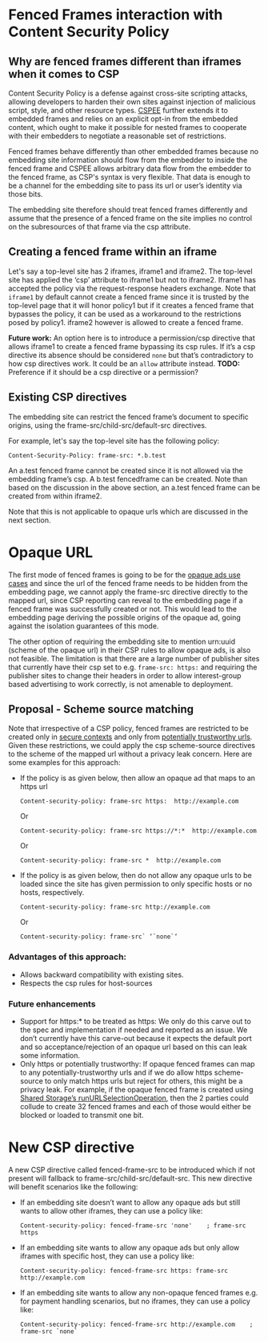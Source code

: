 # **Fenced Frames interaction with Content Security Policy**


## **Why are fenced frames different than iframes when it comes to CSP**

Content Security Policy is a defense against cross-site scripting attacks, allowing developers to harden their own sites against injection of malicious script, style, and other resource types. [CSPEE](https://w3c.github.io/webappsec-cspee/#csp-attribute) further extends it to embedded frames and relies on an explicit opt-in from the embedded content, which ought to make it possible for nested frames to cooperate with their embedders to negotiate a reasonable set of restrictions. 

Fenced frames behave differently than other embedded frames because no embedding site information should flow from the embedder to inside the fenced frame and CSPEE allows arbitrary data flow from the embedder to the fenced frame, as CSP's syntax is very flexible. That data is enough to be a channel for the embedding site to pass its url or user’s identity via those bits.

The embedding site therefore should treat fenced frames differently and assume that the presence of a fenced frame on the site implies no control on the subresources of that frame via the csp attribute.

## Creating a fenced frame within an iframe

Let's say a top-level site has 2 iframes, iframe1 and iframe2. The top-level site has applied the ‘csp’ attribute to iframe1 but not to iframe2. Iframe1 has accepted the policy via the request-response headers exchange. Note that `iframe1` by default cannot create a fenced frame since it is trusted by the top-level page that it will honor policy1 but if it creates a fenced frame that bypasses the policy, it can be used as a workaround to the restrictions posed by policy1. iframe2 however is allowed to create a fenced frame.

**Future work:** An option here is to introduce a permission/csp directive that allows iframe1 to create a fenced frame bypassing its csp rules. If it’s a csp directive its absence should be considered `none` but that’s contradictory to how csp directives work. It could be an `allow` attribute instead. **TODO:** Preference if it should be a csp directive or a permission?


## **Existing CSP directives**

The embedding site can restrict the fenced frame’s document to specific origins, using the frame-src/child-src/default-src directives.

For example, let's say the top-level site has the following policy:

`Content-Security-Policy: frame-src: *.b.test`

An a.test fenced frame cannot be created since it is not allowed via the embedding frame’s csp. A b.test fencedframe can be created.
Note than based on the discussion in the above section, an a.test fenced frame can be created from within iframe2.

Note that this is not applicable to opaque urls which are discussed in the next section.


# **Opaque URL**

The first mode of fenced frames is going to be for the [opaque ads use cases](https://github.com/shivanigithub/fenced-frame/blob/master/explainer/modes.md#opaque-ads) and since the url of the fenced frame needs to be hidden from the embedding page, we cannot apply the frame-src directive directly to the mapped url, since CSP reporting can reveal to the embedding page if a fenced frame was successfully created or not. This would lead to the embedding page deriving the possible origins of the opaque ad, going against the isolation guarantees of this mode.

The other option of requiring the embedding site to mention urn:uuid (scheme of the opaque url) in their CSP rules to allow opaque ads, is also not feasible. The limitation is that there are a large number of publisher sites that currently have their csp set to e.g. `frame-src: https:` and requiring the publisher sites to change their headers in order to allow interest-group based advertising to work correctly, is not amenable to deployment. 


## Proposal - Scheme source matching

Note that irrespective of a CSP policy, fenced frames are restricted to be created only in [secure contexts](https://w3c.github.io/webappsec-secure-contexts/) and only from [potentially trustworthy urls](https://w3c.github.io/webappsec-secure-contexts/#potentially-trustworthy-url). Given these restrictions, we could apply the csp scheme-source directives to the scheme of the mapped url without a privacy leak concern. Here are some examples for this approach:



*   If the policy is as given below, then allow an opaque ad that maps to an https url

    ```
    Content-security-policy: frame-src https:  http://example.com
    ```

    Or


    ```
    Content-security-policy: frame-src https://*:*  http://example.com
    ```

    Or


    ```
    Content-security-policy: frame-src *  http://example.com
    ```
 

*   If the policy is as given below, then do not allow any opaque urls to be loaded since the site has given permission to only specific hosts or no hosts, respectively.

    ```
    Content-security-policy: frame-src http://example.com
    ```

    Or

    ```
    Content-security-policy: frame-src` ‘`none`‘
    ```


### Advantages of this approach:



*   Allows backward compatibility with existing sites.
*   Respects the csp rules for host-sources

### Future enhancements



*   Support for https:\* to be treated as https: We only do this carve out to the spec and implementation if needed and reported as an issue. We don’t currently have this carve-out because it expects the default port and so acceptance/rejection of an opaque url based on this can leak some information.
*   Only https or potentially trustworthy: If opaque fenced frames can map to any potentially-trustworthy urls and if we do allow https scheme-source to only match https urls but reject for others, this might be a privacy leak. For example, if the opaque fenced frame is created using [Shared Storage’s runURLSelectionOperation](https://github.com/pythagoraskitty/shared-storage#simple-example-consistent-ab-experiments-across-sites), then the 2 parties could collude to create 32 fenced frames and each of those would either be blocked or loaded to transmit one bit.


# **New CSP directive**

A new CSP directive called fenced-frame-src to be introduced which if not present will fallback to frame-src/child-src/default-src. This new directive will benefit scenarios like the following:



*   If an embedding site doesn’t want to allow any opaque ads but still wants to allow other iframes, they can use a policy like:

    ```
    Content-security-policy: fenced-frame-src 'none'	; frame-src https
    ```


*   If an embedding site wants to allow any opaque ads but only allow iframes with specific host, they can use a policy like:

    ```
    Content-security-policy: fenced-frame-src https: frame-src http://example.com
    ```


*   If an embedding site wants to allow any non-opaque fenced frames e.g. for payment handling scenarios, but no iframes, they can use a policy like:

    ```
    Content-security-policy: fenced-frame-src http://example.com	; frame-src `none`
    ```

